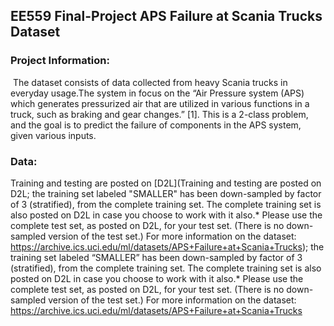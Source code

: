 ## EE559 Final-Project APS Failure at Scania Trucks Dataset

### Project Information:

​	The dataset consists of data collected from heavy Scania trucks in everyday usage.The system in focus on the “Air Pressure system (APS) which generates pressurized air that are utilized in various functions in a truck, such as braking and gear changes.” [1]. This is a 2-class problem, and the goal is to predict the failure of components in the APS system, given various inputs. 



### Data:

Training and testing are posted on [D2L](Training and testing are posted on D2L; the training set labeled "SMALLER" has
been down-sampled by factor of 3 (stratified), from the complete training set. The
complete training set is also posted on D2L in case you choose to work with it also.*
Please use the complete test set, as posted on D2L, for your test set. (There is no
down-sampled version of the test set.)
For more information on the dataset:
https://archive.ics.uci.edu/ml/datasets/APS+Failure+at+Scania+Trucks); the training set labeled “SMALLER” has been down-sampled by factor of 3 (stratified), from the complete training set. The complete training set is also posted on D2L in case you choose to work with it also.* Please use the complete test set, as posted on D2L, for your test set. (There is no down-sampled version of the test set.)
For more information on the dataset:
https://archive.ics.uci.edu/ml/datasets/APS+Failure+at+Scania+Trucks


